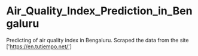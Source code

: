 # Air_Quality_Index_Prediction_in_Bengaluru
Predicting of air quality index in Bengaluru.
Scraped the data from the site ['https://en.tutiempo.net/']

